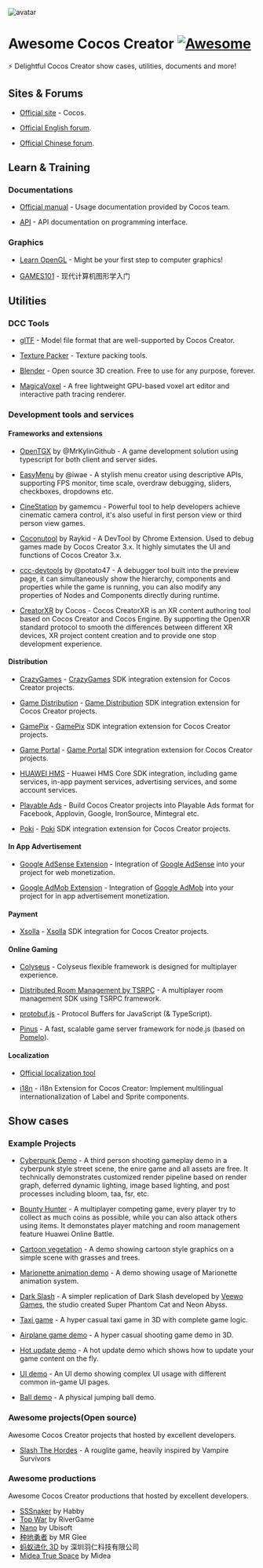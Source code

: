 ![avatar](resources/CocosLogo.png)

# Awesome Cocos Creator [![Awesome](https://awesome.re/badge.svg)](https://awesome.re)

⚡️ Delightful Cocos Creator show cases, utilities, documents and more!

## Sites & Forums

- [Official site](https://www.cocos.com) - Cocos.

- [Official English forum](https://discuss.cocos2d-x.org/).

- [Official Chinese forum](https://forum.cocos.org/).

## Learn & Training

### Documentations

- [Official manual](https://docs.cocos.com/creator/manual/) - Usage documentation provided by Cocos team.

- [API](https://docs.cocos.com/creator/api/en/) - API documentation on programming interface.

### Graphics

- [Learn OpenGL](https://learnopengl.com/) - Might be your first step to computer graphics!

- [GAMES101](https://sites.cs.ucsb.edu/~lingqi/teaching/games101.html) - 现代计算机图形学入门

## Utilities

### DCC Tools

- [glTF](https://github.com/KhronosGroup/glTF) - Model file format that are well-supported by Cocos Creator.

- [Texture Packer](https://www.codeandweb.com/texturepacker) - Texture packing tools.

- [Blender](https://www.blender.org/) - Open source 3D creation. Free to use for any purpose, forever.

- [MagicaVoxel](https://ephtracy.github.io/) - A free lightweight GPU-based voxel art editor and interactive path tracing renderer.

### Development tools and services

#### Frameworks and extensions

- [OpenTGX](https://store.cocos.com/app/en/detail/2787) by @MrKylinGithub - A game development solution using typescript for both client and server sides.

- [EasyMenu](https://github.com/iwae/easyMenu) by @iwae - A stylish menu creator using descriptive APIs, supporting FPS monitor, time scale, overdraw debugging, sliders, checkboxes, dropdowns etc.

- [CineStation](https://store.cocos.com/app/en/detail/3422) by gamemcu - Powerful tool to help developers achieve cinematic camera control, it's also useful in first person view or third person view games.

- [Coconutool](https://store.cocos.com/app/en/detail/3476) by Raykid - A DevTool by Chrome Extension. Used to debug games made by Cocos Creator 3.x. It highly simutates the UI and functions of Cocos Creator 3.x.

- [ccc-devtools](https://github.com/potato47/ccc-devtools) by @potato47 - A debugger tool built into the preview page, it can simultaneously show the hierarchy, components and properties while the game is running, you can also modify any properties of Nodes and Components directly during runtime.

- [CreatorXR](https://store.cocos.com/app/en/detail/4117) by Cocos - Cocos CreatorXR is an XR content authoring tool based on Cocos Creator and Cocos Engine. By supporting the OpenXR standard protocol to smooth the differences between different XR devices, XR project content creation and to provide one stop development experience.

#### Distribution

- [CrazyGames](https://store.cocos.com/app/en/detail/4953) - [CrazyGames](https://www.crazygames.com/) SDK integration extension for Cocos Creator projects.

- [Game Distribution](https://store.cocos.com/app/en/detail/3320) - [Game Distribution](https://gamedistribution.com/) SDK integration extension for Cocos Creator projects.

- [GamePix](https://store.cocos.com/app/en/detail/5147) - [GamePix](https://www.gamepix.com/) SDK integration extension for Cocos Creator projects.

- [Game Portal](https://store.cocos.com/app/en/detail/4067) - [Game Portal](https://html5gameportal.com/) SDK integration extension for Cocos Creator projects.

- [HUAWEI HMS](https://store.cocos.com/app/en/detail/2412) - Huawei HMS Core SDK integration, including game services, in-app payment services, advertising services, and some account services.

- [Playable Ads](https://store.cocos.com/app/en/detail/3754) - Build Cocos Creator projects into Playable Ads format for Facebook, Applovin, Google, IronSource, Mintegral etc.

- [Poki](https://store.cocos.com/app/en/detail/3702) - [Poki](https://poki.com/) SDK integration extension for Cocos Creator projects.

#### In App Advertisement

- [Google AdSense Extension](https://store.cocos.com/app/detail/4173) - Integration of [Google AdSense](https://adsense.google.com/start/) into your project for web monetization.

- [Google AdMob Extension](https://store.cocos.com/app/detail/5271) - Integration of [Google AdMob](https://admob.google.com/home/) into your project for in app advertisement monetization.

#### Payment

- [Xsolla](https://store.cocos.com/app/en/detail/3715) - [Xsolla](https://xsolla.com/) SDK integration for Cocos Creator projects.

#### Online Gaming

- [Colyseus](https://store.cocos.com/app/detail/2937) - Colyseus flexible framework is designed for multiplayer experience.

- [Distributed Room Management by TSRPC](https://store.cocos.com/app/en/detail/3766) - A multiplayer room management SDK using TSRPC framework.

- [protobuf.js](https://github.com/protobufjs/protobuf.js/) - Protocol Buffers for JavaScript (& TypeScript).

- [Pinus](https://github.com/node-pinus/pinus) - A fast, scalable game server framework for node.js (based on [Pomelo](https://github.com/NetEase/pomelo)).

#### Localization

- [Official localization tool](https://docs.cocos.com/creator/manual/en/editor/l10n/overview.html)

- [i18n](https://store.cocos.com/app/en/detail/1865) - i18n Extension for Cocos Creator: Implement multilingual internationalization of Label and Sprite components.

<!-- Please add your tools in corresponding categories or add a new category if they don't seem fit -->

## Show cases

### Example Projects

- [Cyberpunk Demo](https://store.cocos.com/app/en/detail/4543) - A third person shooting gameplay demo in a cyberpunk style street scene, the enire game and all assets are free. It technically demonstrates customized render pipeline based on render graph, deferred dynamic lighting, image based lighting, and post processes including bloom, taa, fsr, etc.

- [Bounty Hunter](https://store.cocos.com/app/en/detail/5197) - A multiplayer competing game, every player try to collect as much coins as possible, while you can also attack others using items. It demonstates player matching and room management feature Huawei Online Battle.  

- [Cartoon vegetation](https://github.com/cocos/cocos-example-cartoon-vegetation) - A demo showing cartoon style graphics on a simple scene with grasses and trees.

- [Marionette animation demo](https://github.com/cocos/cocos-example-marionette) - A demo showing usage of Marionette animation system.

- [Dark Slash](https://github.com/cocos/cocos-example-dark-slash) - A simpler replication of Dark Slash developed by [Veewo Games](https://www.veewo.com/), the studio created Super Phantom Cat and Neon Abyss.

- [Taxi game](https://github.com/cocos/cocos-template-taxi-game) - A hyper casual taxi game in 3D with complete game logic.

- [Airplane game demo](https://github.com/cocos/cocos-tutorial-airplane) - A hyper casual shooting game demo in 3D.

- [Hot update demo](https://github.com/cocos-creator/cocos-tutorial-hot-update) - A hot update demo which shows how to update your game content on the fly.

- [UI demo](https://github.com/cocos/cocos-example-ui) - An UI demo showing complex UI usage with different common in-game UI pages.

- [Ball demo](https://github.com/cocos/cocos-example-ball) - A physical jumping ball demo.

### Awesome projects(Open source)

Awesome Cocos Creator projects that hosted by excellent developers.

- [Slash The Hordes](https://github.com/MartinKral/Slash-The-Hordes) - A rouglite game, heavily inspired by Vampire Survivors

<!-- Please add your open source project here -->

### Awesome productions

Awesome Cocos Creator productions that hosted by excellent developers.

- [SSSnaker](https://play.google.com/store/apps/details?id=com.habby.sssnaker&hl=en_US) by Habby
- [Top War](https://www.rivergame.net/) by RiverGame
- [Nano](https://nano.ubisoft.com/) by Ubisoft
- [种地勇者](https://play.google.com/store/apps/details?id=com.glee.greenhatgp&hl=en_US&gl=US) by MR Glee
- [蚂蚁进化 3D](https://www.taptap.com/app/211020) by 深圳羽仁科技有限公司
- [Midea True Space](https://meta.midea.com/) by Midea

<!-- Please add your games or other productions here -->

